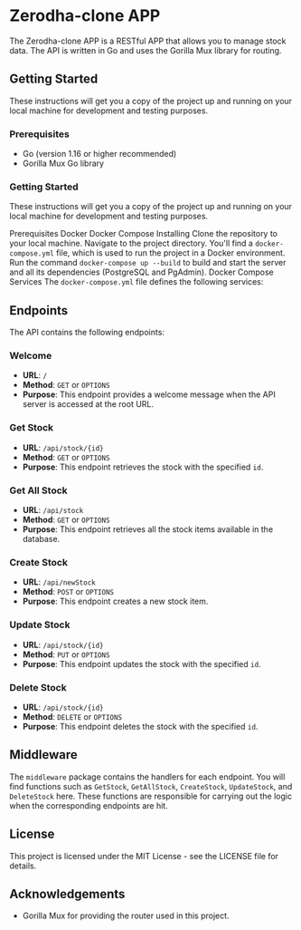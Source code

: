 # Zerodha-clone APP

The Zerodha-clone APP is a RESTful APP that allows you to manage stock data. The API is written in Go and uses the Gorilla Mux library for routing.

## Getting Started

These instructions will get you a copy of the project up and running on your local machine for development and testing purposes. 

### Prerequisites

- Go (version 1.16 or higher recommended)
- Gorilla Mux Go library

### Getting Started
These instructions will get you a copy of the project up and running on your local machine for development and testing purposes.

Prerequisites
Docker
Docker Compose
Installing
Clone the repository to your local machine.
Navigate to the project directory.
You'll find a `docker-compose.yml` file, which is used to run the project in a Docker environment.
Run the command `docker-compose up --build` to build and start the server and all its dependencies (PostgreSQL and PgAdmin).
Docker Compose Services
The `docker-compose.yml` file defines the following services:

## Endpoints

The API contains the following endpoints:

### Welcome

- **URL**: `/`
- **Method**: `GET` or `OPTIONS`
- **Purpose**: This endpoint provides a welcome message when the API server is accessed at the root URL.

### Get Stock

- **URL**: `/api/stock/{id}`
- **Method**: `GET` or `OPTIONS`
- **Purpose**: This endpoint retrieves the stock with the specified `id`.

### Get All Stock

- **URL**: `/api/stock`
- **Method**: `GET` or `OPTIONS`
- **Purpose**: This endpoint retrieves all the stock items available in the database.

### Create Stock

- **URL**: `/api/newStock`
- **Method**: `POST` or `OPTIONS`
- **Purpose**: This endpoint creates a new stock item.

### Update Stock

- **URL**: `/api/stock/{id}`
- **Method**: `PUT` or `OPTIONS`
- **Purpose**: This endpoint updates the stock with the specified `id`.

### Delete Stock

- **URL**: `/api/stock/{id}`
- **Method**: `DELETE` or `OPTIONS`
- **Purpose**: This endpoint deletes the stock with the specified `id`.

## Middleware

The `middleware` package contains the handlers for each endpoint. You will find functions such as `GetStock`, `GetAllStock`, `CreateStock`, `UpdateStock`, and `DeleteStock` here. These functions are responsible for carrying out the logic when the corresponding endpoints are hit.


## License

This project is licensed under the MIT License - see the LICENSE file for details.

## Acknowledgements

- Gorilla Mux for providing the router used in this project.
